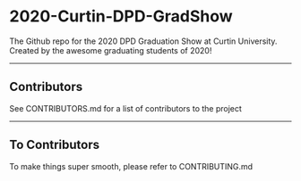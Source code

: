# 2020-Curtin-DPD-GradShow
The Github repo for the 2020 DPD Graduation Show at Curtin University.
Created by the awesome graduating students of 2020!

---

## Contributors
See CONTRIBUTORS.md for a list of contributors to the project

---

## To Contributors
To make things super smooth, please refer to CONTRIBUTING.md
